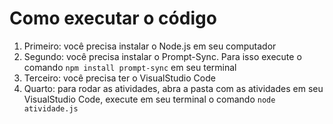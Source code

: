 
# Como executar o código
1. Primeiro: você precisa instalar o Node.js em seu computador
2. Segundo: você precisa instalar o Prompt-Sync. Para isso execute o comando `npm install prompt-sync` em seu terminal
3. Terceiro: você precisa ter o VisualStudio Code
4. Quarto: para rodar as atividades, abra a pasta com as atividades em seu VisualStudio Code, execute em seu terminal o comando `node atividade.js`
